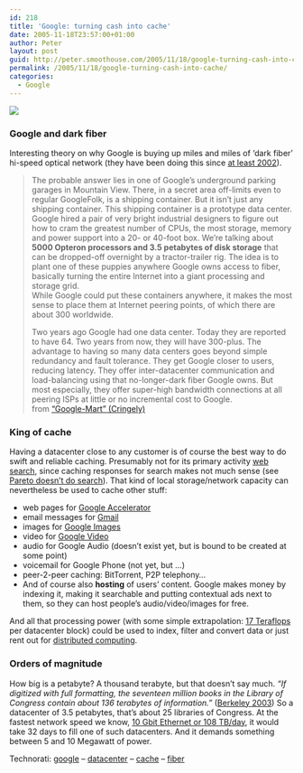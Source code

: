 ```yaml
---
id: 218
title: 'Google: turning cash into cache'
date: 2005-11-18T23:57:00+01:00
author: Peter
layout: post
guid: http://peter.smoothouse.com/2005/11/18/google-turning-cash-into-cache/
permalink: /2005/11/18/google-turning-cash-into-cache/
categories:
  - Google
---
```

![](http://www.pixagogo.com/S55bfzQn-9LaggcwmIzpCo0GTENEbkLXgJQZa-N5UmRqJF0r!iRsy8!CfUk2f9l7eTj5QXdFrKOAeOSXFsO9N-zb!8Mn8Usi7O/petabox.jpg)

### Google and dark fiber

Interesting theory on why Google is buying up miles and miles of &#8216;dark fiber&#8217; hi-speed optical network (they have been doing this since [at least 2002](http://www.webmasterworld.com/forum3/27573.htm)).

> The probable answer lies in one of Google&#8217;s underground parking garages in Mountain View. There, in a secret area off-limits even to regular GoogleFolk, is a shipping container. But it isn&#8217;t just any shipping container. This shipping container is a prototype data center. Google hired a pair of very bright industrial designers to figure out how to cram the greatest number of CPUs, the most storage, memory and power support into a 20- or 40-foot box. We&#8217;re talking about **5000 Opteron processors and 3.5 petabytes of disk storage** that can be dropped-off overnight by a tractor-trailer rig. The idea is to plant one of these puppies anywhere Google owns access to fiber, basically turning the entire Internet into a giant processing and storage grid.  
> While Google could put these containers anywhere, it makes the most sense to place them at Internet peering points, of which there are about 300 worldwide.
> 
> Two years ago Google had one data center. Today they are reported to have 64. Two years from now, they will have 300-plus. The advantage to having so many data centers goes beyond simple redundancy and fault tolerance. They get Google closer to users, reducing latency. They offer inter-datacenter communication and load-balancing using that no-longer-dark fiber Google owns. But most especially, they offer super-high bandwidth connections at all peering ISPs at little or no incremental cost to Google.  
> from [&#8220;Google-Mart&#8221; (Cringely)](http://www.pbs.org/cringely/pulpit/pulpit20051117.html)

### King of cache

Having a datacenter close to any customer is of course the best way to do swift and reliable caching. Presumably not for its primary activity [web search](http://www.google.com), since caching responses for search makes not much sense (see [Pareto doesn&#8217;t do search](http://blog.forret.com/blog/2005/09/pareto-doesnt-do-search.html)). That kind of local storage/network capacity can nevertheless be used to cache other stuff:

  * web pages for [Google Accelerator](http://webaccelerator.google.com/) 
  * email messages for [Gmail](http://mail.google.com/mail/) 
  * images for [Google Images](http://images.google.com/) 
  * video for [Google Video](http://video.google.com/) 
  * audio for Google Audio (doesn&#8217;t exist yet, but is bound to be created at some point) 
  * voicemail for Google Phone (not yet, but &#8230;) 
  * peer-2-peer caching: BitTorrent, P2P telephony&#8230; 
  * And of course also **hosting** of users&#8217; content. Google makes money by indexing it, making it searchable and putting contextual ads next to them, so they can host people&#8217;s audio/video/images for free. 

And all that processing power (with some simple extrapolation: [17 Teraflops](http://www.taborcommunications.com/hpcwire/hpcwireWWW/03/0822/105766.html) per datacenter block) could be used to index, filter and convert data or just rent out for [distributed computing](http://en.wikipedia.org/wiki/Distributed_computing). 

### Orders of magnitude

How big is a petabyte? A thousand terabyte, but that doesn&#8217;t say much. _&#8220;If digitized with full formatting, the seventeen million books in the Library of Congress contain about 136 terabytes of information.&#8221;_ ([Berkeley 2003](http://www.sims.berkeley.edu/research/projects/how-much-info-2003/execsum.htm)) So a datacenter of 3.5 petabytes, that&#8217;s about 25 libraries of Congress. At the fastest network speed we know, [10 Gbit Ethernet or 108 TB/day](http://www.forret.com/tools/bandwidth.asp?speed=10&unit=Gbps&title=10+Gigabit+Ethernet+%5BLAN%5D), it would take 32 days to fill one of such datacenters. And it demands something between 5 and 10 Megawatt of power. 

Technorati: <a href="http://technorati.com/tag/google" rel="tag">google</a> &#8211; <a href="http://technorati.com/tag/datacenter" rel="tag">datacenter</a> &#8211; <a href="http://technorati.com/tag/cache" rel="tag">cache</a> &#8211; <a href="http://technorati.com/tag/fiber" rel="tag">fiber</a>